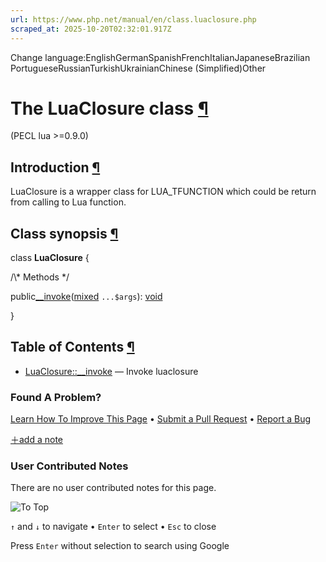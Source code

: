 ```yaml
---
url: https://www.php.net/manual/en/class.luaclosure.php
scraped_at: 2025-10-20T02:32:01.917Z
---
```


Change language:EnglishGermanSpanishFrenchItalianJapaneseBrazilian PortugueseRussianTurkishUkrainianChinese (Simplified)Other

# The LuaClosure class [¶](https://www.php.net/manual/en/class.luaclosure.php\#class.luaclosure)

(PECL lua >=0.9.0)

## Introduction [¶](https://www.php.net/manual/en/class.luaclosure.php\#luaclosure.intro)

LuaClosure is a wrapper class for LUA\_TFUNCTION which could be return from
calling to Lua function.


## Class synopsis [¶](https://www.php.net/manual/en/class.luaclosure.php\#luaclosure.synopsis)

class **LuaClosure**
{

/\\* Methods \*/

public[\_\_invoke](https://www.php.net/manual/en/luaclosure.invoke.php)([mixed](https://www.php.net/manual/en/language.types.mixed.php) `...$args`): [void](https://www.php.net/manual/en/language.types.void.php)

}

## Table of Contents [¶](https://www.php.net/manual/en/class.luaclosure.php\#class.luaclosure)

- [LuaClosure::\_\_invoke](https://www.php.net/manual/en/luaclosure.invoke.php) — Invoke luaclosure

### Found A Problem?

[Learn How To Improve This Page](https://github.com/php/doc-base/blob/master/README.md "This will take you to our contribution guidelines on GitHub")
•
[Submit a Pull Request](https://github.com/php/doc-en/blob/master/reference/lua/luaclosure.xml)
•
[Report a Bug](https://github.com/php/doc-en/issues/new?body=From%20manual%20page:%20https:%2F%2Fphp.net%2Fclass.luaclosure%0A%0A---)

[＋add a note](https://www.php.net/manual/add-note.php?sect=class.luaclosure&repo=en&redirect=https://www.php.net/manual/en/class.luaclosure.php)

### User Contributed Notes

There are no user contributed notes for this page.

![To Top](https://www.php.net/images/to-top@2x.png)

`↑` and `↓` to navigate •
`Enter` to select •
`Esc` to close


Press `Enter` without
selection to search using Google
